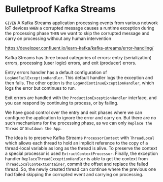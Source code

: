 # Bulletproof Kafka Streams

`GIVEN` A Kafka Streams application processing events from various network IoT devices 
`WHEN` a corrupted message causes a runtime exception during the processing phase
`THEN` we want to skip the corrupted message and carry on processing without any human intervention

https://developer.confluent.io/learn-kafka/kafka-streams/error-handling/ 

Kafka Streams has three broad categories of errors: entry (serialization) errors, 
processing (user logic) errors, and exit (producer) errors.

Entry errors handler has a default configuration of `LogAndFailExceptionHandler`. 
This default handler logs the exception and then fails. The other option is the 
`LogAndContinueExceptionHandler`, which logs the error but continues to run.

Exit errors are handled with the `ProductionExceptionHandler` interface, 
and you can respond by continuing to process, or by failing.

We have good control over the entry and exit phases where we can configure
the application to ignore the error and carry on. But there are no such mechanisms 
for the processing phase, as we can only `Replace the Thread` or `Shutdown the App`. 

The idea is to preserve Kafka Streams `ProcessorContext` with `ThreadLocal` which allows each 
thread to hold an implicit reference to the copy of a thread-local variable as long as the thread is alive. 
To preserve the context a special processor is used `ExtractContextProcessor`. Finally, 
the exception handler `ReplaceThreadExceptionHandler` is able to get the context 
from `ThreadLocalContextContainer`, commit the offset and replace the failed thread. 
So, the newly created thread can continue where the previous one had failed skipping 
the corrupted event and carrying on processing.

